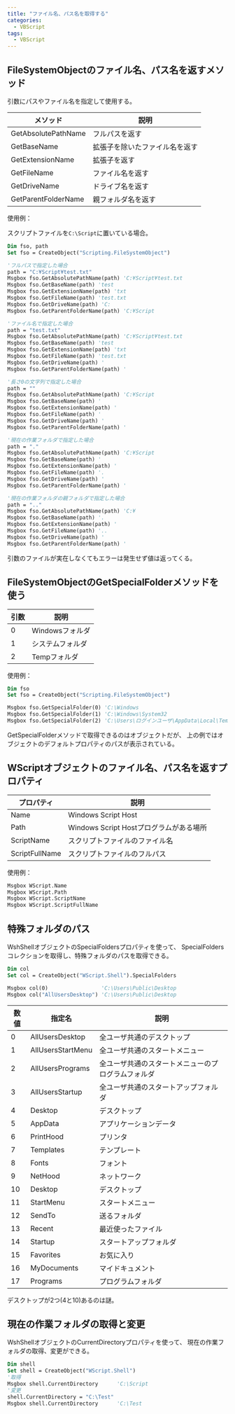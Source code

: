 ```yaml
---
title: "ファイル名、パス名を取得する"
categories:
  - VBScript
tags:
  - VBScript
---
```


## FileSystemObjectのファイル名、パス名を返すメソッド

引数にパスやファイル名を指定して使用する。

|メソッド|説明|
|---|---|
|GetAbsolutePathName|フルパスを返す|
|GetBaseName|拡張子を除いたファイル名を返す|
|GetExtensionName|拡張子を返す|
|GetFileName|ファイル名を返す|
|GetDriveName|ドライブ名を返す|
|GetParentFolderName|親フォルダ名を返す|

使用例：

スクリプトファイルを`C:\Script`に置いている場合。

```vb
Dim fso, path
Set fso = CreateObject("Scripting.FileSystemObject")

'フルパスで指定した場合
path = "C:¥Script¥test.txt"
Msgbox fso.GetAbsolutePathName(path) 'C:¥Script¥test.txt
Msgbox fso.GetBaseName(path) 'test
Msgbox fso.GetExtensionName(path) 'txt
Msgbox fso.GetFileName(path) 'test.txt
Msgbox fso.GetDriveName(path) 'C:
Msgbox fso.GetParentFolderName(path) 'C:¥Script

'ファイル名で指定した場合
path = "test.txt"
Msgbox fso.GetAbsolutePathName(path) 'C:¥Script¥test.txt
Msgbox fso.GetBaseName(path) 'test
Msgbox fso.GetExtensionName(path) 'txt
Msgbox fso.GetFileName(path) 'test.txt
Msgbox fso.GetDriveName(path) '
Msgbox fso.GetParentFolderName(path) '

'長さ0の文字列で指定した場合
path = ""
Msgbox fso.GetAbsolutePathName(path) 'C:¥Script
Msgbox fso.GetBaseName(path) '
Msgbox fso.GetExtensionName(path) '
Msgbox fso.GetFileName(path) '
Msgbox fso.GetDriveName(path) '
Msgbox fso.GetParentFolderName(path) '

'現在の作業フォルダで指定した場合
path = "."
Msgbox fso.GetAbsolutePathName(path) 'C:¥Script
Msgbox fso.GetBaseName(path) '
Msgbox fso.GetExtensionName(path) '
Msgbox fso.GetFileName(path) '.
Msgbox fso.GetDriveName(path) '
Msgbox fso.GetParentFolderName(path) '

'現在の作業フォルダの親フォルダで指定した場合
path = ".."
Msgbox fso.GetAbsolutePathName(path) 'C:¥
Msgbox fso.GetBaseName(path) '.
Msgbox fso.GetExtensionName(path) '
Msgbox fso.GetFileName(path) '..
Msgbox fso.GetDriveName(path) '
Msgbox fso.GetParentFolderName(path) '
```

引数のファイルが実在しなくてもエラーは発生せず値は返ってくる。

## FileSystemObjectのGetSpecialFolderメソッドを使う

|引数|説明|
|---|---|
|0|Windowsフォルダ|
|1|システムフォルダ|
|2|Tempフォルダ|

使用例：

```vb
Dim fso
Set fso = CreateObject("Scripting.FileSystemObject")

Msgbox fso.GetSpecialFolder(0) 'C:\Windows
Msgbox fso.GetSpecialFolder(1) 'C:\Windows\System32
Msgbox fso.GetSpecialFolder(2) 'C:\Users\ログインユーザ\AppData\Local\Temp
```

GetSpecialFolderメソッドで取得できるのはオブジェクトだが、
上の例ではオブジェクトのデフォルトプロパティのパスが表示されている。

## WScriptオブジェクトのファイル名、パス名を返すプロパティ

|プロパティ|説明|
|---|---|
|Name|Windows Script Host|
|Path|Windows Script Hostプログラムがある場所|
|ScriptName|スクリプトファイルのファイル名|
|ScriptFullName|スクリプトファイルのフルパス|

使用例：

```vb
Msgbox WScript.Name
Msgbox WScript.Path
Msgbox WScript.ScriptName
Msgbox WScript.ScriptFullName
```

## 特殊フォルダのパス

WshShellオブジェクトのSpecialFoldersプロパティを使って、
SpecialFoldersコレクションを取得し、特殊フォルダのパスを取得できる。

```vb
Dim col
Set col = CreateObject("WScript.Shell").SpecialFolders

Msgbox col(0)                 'C:\Users\Public\Desktop
Msgbox col("AllUsersDesktop") 'C:\Users\Public\Desktop
```

|数値|指定名|説明|
|---|---|---|
|0|AllUsersDesktop|全ユーザ共通のデスクトップ|
|1|AllUsersStartMenu|全ユーザ共通のスタートメニュー|
|2|AllUsersPrograms|全ユーザ共通のスタートメニューのプログラムフォルダ|
|3|AllUsersStartup|全ユーザ共通のスタートアップフォルダ|
|4|Desktop|デスクトップ|
|5|AppData|アプリケーションデータ|
|6|PrintHood|プリンタ|
|7|Templates|テンプレート|
|8|Fonts|フォント|
|9|NetHood|ネットワーク|
|10|Desktop|デスクトップ|
|11|StartMenu|スタートメニュー|
|12|SendTo|送るフォルダ|
|13|Recent|最近使ったファイル|
|14|Startup|スタートアップフォルダ|
|15|Favorites|お気に入り|
|16|MyDocuments|マイドキュメント|
|17|Programs|プログラムフォルダ|

デスクトップが2つ(4と10)あるのは謎。

## 現在の作業フォルダの取得と変更

WshShellオブジェクトのCurrentDirectoryプロパティを使って、
現在の作業フォルダの取得、変更ができる。

```vb
Dim shell
Set shell = CreateObject("WScript.Shell")
'取得
Msgbox shell.CurrentDirectory      'C:\Script
'変更
shell.CurrentDirectory = "C:\Test"
Msgbox shell.CurrentDirectory      'C:\Test
```
